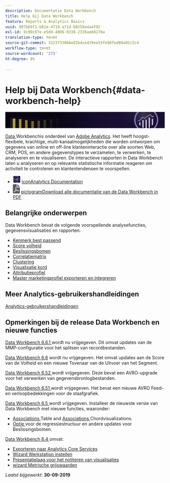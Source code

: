 ```yaml
---
description: Documentatie Data Workbench
title: Help bij Data Workbench
feature: Reports & Analytics Basics
uuid: 987b69f1-b82a-4719-a71d-b0250a4a4f92
exl-id: 9c00c87e-e5dd-4806-9338-2336ae68176a
translation-type: tm+mt
source-git-commit: 3223733866e82b4ce439ee55fe96fed89a02c5c4
workflow-type: tm+mt
source-wordcount: '273'
ht-degree: 8%

---
```


# Help bij Data Workbench{#data-workbench-help}

![Banner](/help/home/assets/doc_banner_workbench.png)

[Data ](http://www.adobe.com/solutions/digital-analytics/data-workbench.html) Workbenchis onderdeel van  [Adobe Analytics](http://www.adobe.com/solutions/digital-analytics.html). Het heeft hoogst-flexibele, krachtige, multi-kanaalmogelijkheden die worden ontworpen om gegevens van online en off-line klanteninteractie over alle soorten Web, CRM, POS, en andere gegevenstypes te verzamelen, te verwerken, te analyseren en te visualiseren. De interactieve rapporten in Data Workbench laten u analyseren en op relevante statistische informatie reageren om activiteit te controleren en klantentendensen te voorspellen.

* ![Analytics ](assets/analytics-icon-24.png) [iconAnalytics Documentation](https://docs.adobe.com/content/help/nl-NL/analytics/landing/home.html)
* ![pdf-](assets/pdf_icon.png) [pictogramDownload alle documentatie van de Data Workbench in PDF](/help/home/assets/data-workbench.pdf)

## Belangrijke onderwerpen

Data Workbench bevat de volgende voorspellende analysefuncties, gegevensvisualisaties en rapporten:

* [Kenmerk best passend](/help/home/c-get-started/c-attribution-profiles/c-attrib-algorithmic/c-attrib-algorithmic.md)
* [Score volheid](/help/home/c-get-started/c-analysis-vis/c-visitor-propensity/c-visitor-propensity.md)
* [Beslissingsbomen](/help/home/c-get-started/c-analysis-vis/c-decision-trees/c-decision-trees.md)
* [Correlatiematrix](/help/home/c-get-started/c-analysis-vis/c-correlation-analysis/c-correlation-analysis.md)
* [Clustering](/help/home/c-get-started/c-analysis-vis/c-visitor-cluster/c-visitor-cluster.md)
* [Visualisatie kord](/help/home/c-get-started/c-analysis-vis/c-chord-visualization.md)
* [Attributieprofiel](/help/home/c-get-started/c-attribution-profiles/c-rules-attrib/c-rules-attrib.md)
* [Master marketingprofiel exporteren en integreren](/help/home/c-get-started/c-exp-data-seg-exp/c-mmp-integration.md)

## Meer Analytics-gebruikershandleidingen

[Analytics-gebruikershandleidingen](https://docs.adobe.com/content/help/en/analytics/landing/home.html)

## Opmerkingen bij de release Data Workbench en nieuwe functies

[Data Workbench 6.6.1 ](/help/home/c-release-notes-insight/c-6-6-1.md) wordt nu vrijgegeven. Dit omvat updates van de MMP-configuratie voor het splitsen van recordbestanden.

[Data Workbench 6.6](/help/home/c-release-notes-insight/c-6-6.md) wordt nu vrijgegeven. Het omvat updates aan de Score van de Volheid en een nieuwe Tovenaar van de Uitvoer van het Segment.

[Data Workbench 6.52 ](/help/home/c-release-notes-insight/c-6-52.md) wordt vrijgegeven. Deze bevat een AVRO-upgrade voor het verwerken van gegevensbronlogbestanden.

[Data Workbench 6.51 ](/help/home/c-release-notes-insight/c-6-51.md) wordt vrijgegeven. Het bevat een nieuwe AVRO Feed- en verloopbedekkingen voor de staafgrafiek.

[Data Workbench 6.5 ](/help/home/c-release-notes-insight/c-6-5.md) wordt vrijgegeven. Installeer de nieuwste versie van Data Workbench met nieuwe functies, waaronder:

* [Associations ](/help/home/c-get-started/c-analysis-vis/associations-visualization.md) Table and  [Associations ](/help/home/c-get-started/c-analysis-vis/associations-chord.md) Chordvisualizations.
* [Optie ](/help/home/c-get-started/c-analysis-vis/c-decision-trees/c-decision-trees-regression.md) voor de regressiestructuur en andere updates voor Beslissingsbomen.

[Data Workbench 6.4 ](/help/home/c-release-notes-insight/c-6-4/c-6-4.md) omvat:

* [Exporteren naar Analytics Core Services](/help/home/c-release-notes-insight/c-6-4/dwb-crs-integration.md)
* [Wizard Werkstation instellen](/help/home/c-install-insight/install-setup/dwb-client-installer.md)
* [Presentatielaag voor het notiteren van visualisaties](/help/home/c-get-started/c-vis/c-present-layer.md)
* [wizard Metrische grijswaarden](/help/home/c-get-started/c-vis/dwb-create-metricdim/dwb-create-metricdim.md)

*Laatst bijgewerkt*:  **30-09-2019**
